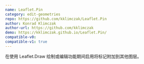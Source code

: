 ```yaml
---
name: Leaflet.Pin
category: edit-geometries
repo: https://github.com/kklimczak/Leaflet.Pin
author: Konrad Klimczak
author-url: https://github.com/kklimczak
demo: https://kklimczak.github.io/Leaflet.Pin/
compatible-v0:
compatible-v1: true
---
```


在使用 Leaflet.Draw 绘制或编辑功能期间启用将标记附加到其他图层。
